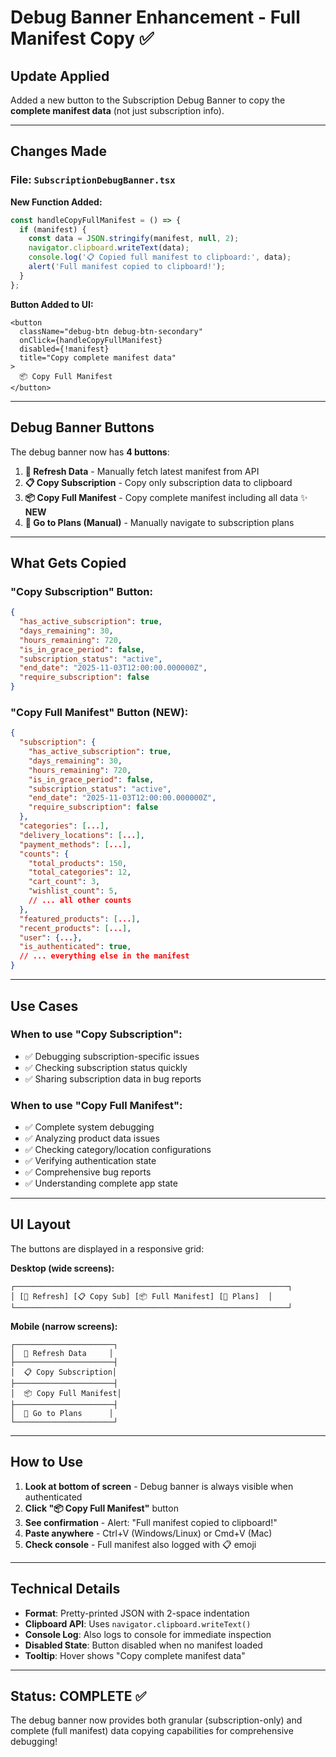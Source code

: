 # Debug Banner Enhancement - Full Manifest Copy ✅

## Update Applied

Added a new button to the Subscription Debug Banner to copy the **complete manifest data** (not just subscription info).

---

## Changes Made

### File: `SubscriptionDebugBanner.tsx`

**New Function Added:**
```typescript
const handleCopyFullManifest = () => {
  if (manifest) {
    const data = JSON.stringify(manifest, null, 2);
    navigator.clipboard.writeText(data);
    console.log('📋 Copied full manifest to clipboard:', data);
    alert('Full manifest copied to clipboard!');
  }
};
```

**Button Added to UI:**
```tsx
<button 
  className="debug-btn debug-btn-secondary" 
  onClick={handleCopyFullManifest}
  disabled={!manifest}
  title="Copy complete manifest data"
>
  📦 Copy Full Manifest
</button>
```

---

## Debug Banner Buttons

The debug banner now has **4 buttons**:

1. **🔄 Refresh Data** - Manually fetch latest manifest from API
2. **📋 Copy Subscription** - Copy only subscription data to clipboard
3. **📦 Copy Full Manifest** - Copy complete manifest including all data ✨ **NEW**
4. **🔀 Go to Plans (Manual)** - Manually navigate to subscription plans

---

## What Gets Copied

### "Copy Subscription" Button:
```json
{
  "has_active_subscription": true,
  "days_remaining": 30,
  "hours_remaining": 720,
  "is_in_grace_period": false,
  "subscription_status": "active",
  "end_date": "2025-11-03T12:00:00.000000Z",
  "require_subscription": false
}
```

### "Copy Full Manifest" Button (NEW):
```json
{
  "subscription": {
    "has_active_subscription": true,
    "days_remaining": 30,
    "hours_remaining": 720,
    "is_in_grace_period": false,
    "subscription_status": "active",
    "end_date": "2025-11-03T12:00:00.000000Z",
    "require_subscription": false
  },
  "categories": [...],
  "delivery_locations": [...],
  "payment_methods": [...],
  "counts": {
    "total_products": 150,
    "total_categories": 12,
    "cart_count": 3,
    "wishlist_count": 5,
    // ... all other counts
  },
  "featured_products": [...],
  "recent_products": [...],
  "user": {...},
  "is_authenticated": true,
  // ... everything else in the manifest
}
```

---

## Use Cases

### When to use "Copy Subscription":
- ✅ Debugging subscription-specific issues
- ✅ Checking subscription status quickly
- ✅ Sharing subscription data in bug reports

### When to use "Copy Full Manifest":
- ✅ Complete system debugging
- ✅ Analyzing product data issues
- ✅ Checking category/location configurations
- ✅ Verifying authentication state
- ✅ Comprehensive bug reports
- ✅ Understanding complete app state

---

## UI Layout

The buttons are displayed in a responsive grid:

**Desktop (wide screens):**
```
┌─────────────────────────────────────────────────────────────┐
│ [🔄 Refresh] [📋 Copy Sub] [📦 Full Manifest] [🔀 Plans]  │
└─────────────────────────────────────────────────────────────┘
```

**Mobile (narrow screens):**
```
┌──────────────────────┐
│  🔄 Refresh Data     │
├──────────────────────┤
│  📋 Copy Subscription│
├──────────────────────┤
│  📦 Copy Full Manifest│
├──────────────────────┤
│  🔀 Go to Plans      │
└──────────────────────┘
```

---

## How to Use

1. **Look at bottom of screen** - Debug banner is always visible when authenticated
2. **Click "📦 Copy Full Manifest"** button
3. **See confirmation** - Alert: "Full manifest copied to clipboard!"
4. **Paste anywhere** - Ctrl+V (Windows/Linux) or Cmd+V (Mac)
5. **Check console** - Full manifest also logged with 📋 emoji

---

## Technical Details

- **Format**: Pretty-printed JSON with 2-space indentation
- **Clipboard API**: Uses `navigator.clipboard.writeText()`
- **Console Log**: Also logs to console for immediate inspection
- **Disabled State**: Button disabled when no manifest loaded
- **Tooltip**: Hover shows "Copy complete manifest data"

---

## Status: COMPLETE ✅

The debug banner now provides both granular (subscription-only) and complete (full manifest) data copying capabilities for comprehensive debugging!
